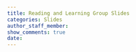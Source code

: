 ```yaml
---
title: Reading and Learning Group Slides
categories: Slides
author_staff_member:
show_comments: true
date:
---
```

